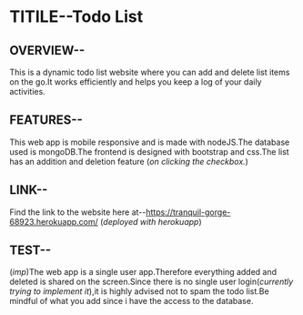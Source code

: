 # TITILE--Todo List

## OVERVIEW--
This is a dynamic todo list website where you can add and delete list items on the go.It works efficiently and helps you keep a log of your daily activities.

## FEATURES--
This web app is mobile responsive and is made with nodeJS.The database used is mongoDB.The frontend is designed with bootstrap and css.The list has an addition and deletion feature (*on clicking the checkbox.*)

## LINK--
Find the link to the website here at--https://tranquil-gorge-68923.herokuapp.com/ 
(*deployed with herokuapp*)

## TEST--
(*imp*)The web app is a single user app.Therefore everything added and deleted is shared on the screen.Since there is no single user login(*currently trying to implement it*),it is highly advised not to spam the todo list.Be mindful of what you add since i have the access to the database.


